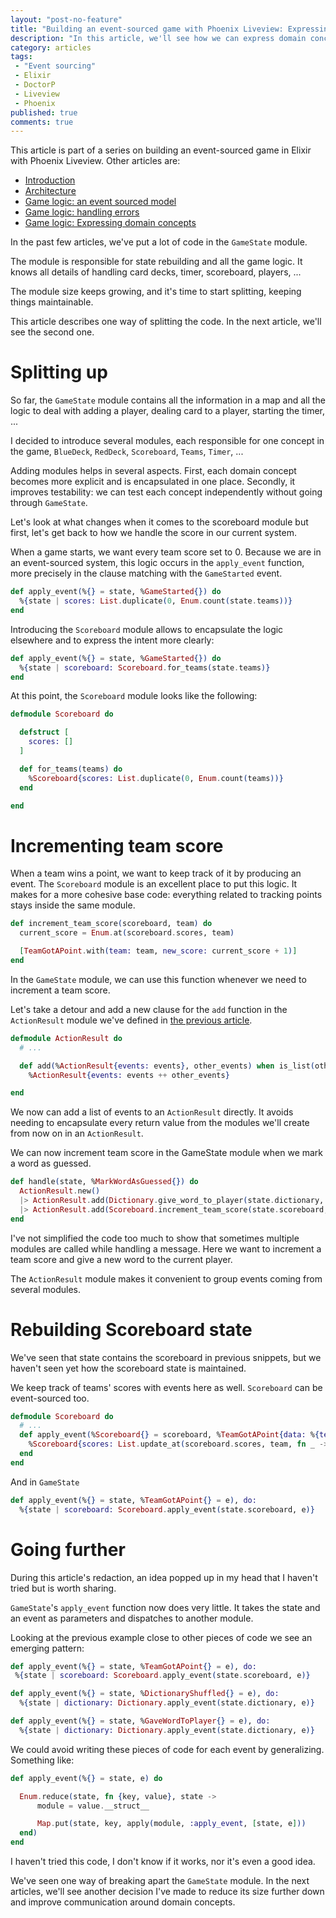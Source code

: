 ```yaml
---
layout: "post-no-feature"
title: "Building an event-sourced game with Phoenix Liveview: Expressing domain concepts in the code"
description: "In this article, we'll see how we can express domain concepts in the code, and reduce the size of the GameState module."
category: articles
tags:
 - "Event sourcing"
 - Elixir
 - DoctorP
 - Liveview
 - Phoenix
published: true
comments: true
---
```


<div class="series">
    <p>This article is part of a series on building an event-sourced game in Elixir with Phoenix Liveview. Other articles are:</p>
    <ul>
        <li><a href="/articles/phoenix-liveview-event-sourced-game-intro">Introduction</a></li>
        <li><a href="/articles/phoenix-liveview-event-sourced-game-architecture">Architecture</a></li>
        <li><a href="/articles/phoenix-liveview-event-sourced-game-event-sourced-model">Game logic: an event sourced model</a></li>
        <li><a href="/articles/phoenix-liveview-event-sourced-game-handling-errors">Game logic: handling errors</a></li>
        <li><a href="/articles/phoenix-liveview-event-sourced-game-expressing-domain-concepts-in-code">Game logic: Expressing domain concepts</a></li>
    </ul>
</div>



In the past few articles, we've put a lot of code in the `GameState` module. 

The module is responsible for state rebuilding and all the game logic. It knows all details of handling card decks, timer, scoreboard, players, ...

The module size keeps growing, and it's time to start splitting, keeping things maintainable.

This article describes one way of splitting the code. In the next article, we'll see the second one.

# Splitting up

So far, the `GameState` module contains all the information in a map and all the logic to deal with adding a player, dealing card to a player, starting the timer, ...

I decided to introduce several modules, each responsible for one concept in the game, `BlueDeck`, `RedDeck`, `Scoreboard`, `Teams`, `Timer`, ...

Adding modules helps in several aspects. First, each domain concept becomes more explicit and is encapsulated in one place. Secondly, it improves testability: we can test each concept independently without going through `GameState`.

Let's look at what changes when it comes to the scoreboard module but first, let's get back to how we handle the score in our current system.

When a game starts, we want every team score set to 0. Because we are in an event-sourced system, this logic occurs in the `apply_event` function, more precisely in the clause matching with the `GameStarted` event.

```elixir
def apply_event(%{} = state, %GameStarted{}) do
  %{state | scores: List.duplicate(0, Enum.count(state.teams))}
end
```

Introducing the `Scoreboard` module allows to encapsulate the logic elsewhere and to express the intent more clearly:

```elixir
def apply_event(%{} = state, %GameStarted{}) do
  %{state | scoreboard: Scoreboard.for_teams(state.teams)}
end
```

At this point, the `Scoreboard` module looks like the following:
```elixir
defmodule Scoreboard do

  defstruct [
    scores: []
  ]

  def for_teams(teams) do
    %Scoreboard{scores: List.duplicate(0, Enum.count(teams))}
  end

end
```

# Incrementing team score

When a team wins a point, we want to keep track of it by producing an event. The `Scoreboard` module is an excellent place to put this logic. It makes for a more cohesive base code: everything related to tracking points stays inside the same module.

```elixir
def increment_team_score(scoreboard, team) do
  current_score = Enum.at(scoreboard.scores, team)

  [TeamGotAPoint.with(team: team, new_score: current_score + 1)]
end
```

In the `GameState` module, we can use this function whenever we need to increment a team score.

Let's take a detour and add a new clause for the `add` function in the `ActionResult` module we've defined in [the previous article](/articles/phoenix-liveview-event-sourced-game-handling-errors).

```elixir
defmodule ActionResult do
  # ...

  def add(%ActionResult{events: events}, other_events) when is_list(other_events), do:
    %ActionResult{events: events ++ other_events}

end
```

We now can add a list of events to an `ActionResult` directly. It avoids needing to encapsulate every return value from the modules we'll create from now on in an `ActionResult`.

We can now increment team score in the GameState module when we mark a word as guessed.

```elixir
def handle(state, %MarkWordAsGuessed{}) do
  ActionResult.new()
  |> ActionResult.add(Dictionary.give_word_to_player(state.dictionary, state.current_player)
  |> ActionResult.add(Scoreboard.increment_team_score(state.scoreboard, state.current_team_id))
end
```

I've not simplified the code too much to show that sometimes multiple modules are called while handling a message. Here we want to increment a team score and give a new word to the current player.

The `ActionResult` module makes it convenient to group events coming from several modules.


# Rebuilding Scoreboard state

We've seen that state contains the scoreboard in previous snippets, but we haven't seen yet how the scoreboard state is maintained.

We keep track of teams' scores with events here as well. `Scoreboard` can be event-sourced too.

```elixir
defmodule Scoreboard do
  # ...
  def apply_event(%Scoreboard{} = scoreboard, %TeamGotAPoint{data: %{team: team, new_score: team_score}}), do:
    %Scoreboard{scores: List.update_at(scoreboard.scores, team, fn _ -> team_score end)}
  end
end
```

And in `GameState`

```elixir
def apply_event(%{} = state, %TeamGotAPoint{} = e), do:
  %{state | scoreboard: Scoreboard.apply_event(state.scoreboard, e)}
```

# Going further

During this article's redaction, an idea popped up in my head that I haven't tried but is worth sharing.

`GameState`'s `apply_event` function now does very little. It takes the state and an event as parameters and dispatches to another module.

Looking at the previous example close to other pieces of code we see an emerging pattern:

```elixir
def apply_event(%{} = state, %TeamGotAPoint{} = e), do:
 %{state | scoreboard: Scoreboard.apply_event(state.scoreboard, e)}

def apply_event(%{} = state, %DictionaryShuffled{} = e), do:
  %{state | dictionary: Dictionary.apply_event(state.dictionary, e)}

def apply_event(%{} = state, %GaveWordToPlayer{} = e), do:
  %{state | dictionary: Dictionary.apply_event(state.dictionary, e)}
```

We could avoid writing these pieces of code for each event by generalizing. Something like:

```elixir
def apply_event(%{} = state, e) do

  Enum.reduce(state, fn {key, value}, state ->
      module = value.__struct__

      Map.put(state, key, apply(module, :apply_event, [state, e]))
  end)
end

```

I haven't tried this code, I don't know if it works, nor it's even a good idea.

We've seen one way of breaking apart the `GameState` module. In the next articles, we'll see another decision I've made to reduce its size further down and improve communication around domain concepts.